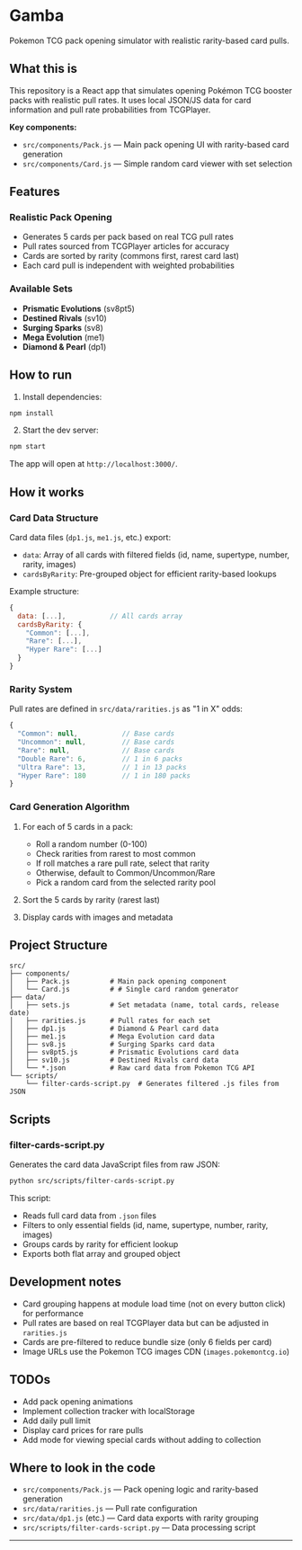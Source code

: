
# Gamba

Pokemon TCG pack opening simulator with realistic rarity-based card pulls.

## What this is

This repository is a React app that simulates opening Pokémon TCG booster packs with realistic pull rates. It uses local JSON/JS data for card information and pull rate probabilities from TCGPlayer.

**Key components:**
- `src/components/Pack.js` — Main pack opening UI with rarity-based card generation
- `src/components/Card.js` — Simple random card viewer with set selection

## Features

### Realistic Pack Opening
- Generates 5 cards per pack based on real TCG pull rates
- Pull rates sourced from TCGPlayer articles for accuracy
- Cards are sorted by rarity (commons first, rarest card last)
- Each card pull is independent with weighted probabilities

### Available Sets

- **Prismatic Evolutions** (sv8pt5)
- **Destined Rivals** (sv10)
- **Surging Sparks** (sv8)
- **Mega Evolution** (me1)
- **Diamond & Pearl** (dp1)

## How to run

1. Install dependencies:

```bash
npm install
```

2. Start the dev server:

```bash
npm start
```

The app will open at `http://localhost:3000/`.

## How it works

### Card Data Structure

Card data files (`dp1.js`, `me1.js`, etc.) export:
- `data`: Array of all cards with filtered fields (id, name, supertype, number, rarity, images)
- `cardsByRarity`: Pre-grouped object for efficient rarity-based lookups

Example structure:
```javascript
{
  data: [...],           // All cards array
  cardsByRarity: {
    "Common": [...],
    "Rare": [...],
    "Hyper Rare": [...]
  }
}
```

### Rarity System

Pull rates are defined in `src/data/rarities.js` as "1 in X" odds:

```javascript
{
  "Common": null,           // Base cards
  "Uncommon": null,         // Base cards
  "Rare": null,             // Base cards
  "Double Rare": 6,         // 1 in 6 packs
  "Ultra Rare": 13,         // 1 in 13 packs
  "Hyper Rare": 180         // 1 in 180 packs
}
```

### Card Generation Algorithm

1. For each of 5 cards in a pack:
   - Roll a random number (0-100)
   - Check rarities from rarest to most common
   - If roll matches a rare pull rate, select that rarity
   - Otherwise, default to Common/Uncommon/Rare
   - Pick a random card from the selected rarity pool

2. Sort the 5 cards by rarity (rarest last)

3. Display cards with images and metadata

## Project Structure

```
src/
├── components/
│   ├── Pack.js          # Main pack opening component
│   └── Card.js          # # Single card random generator
├── data/
│   ├── sets.js          # Set metadata (name, total cards, release date)
│   ├── rarities.js      # Pull rates for each set
│   ├── dp1.js           # Diamond & Pearl card data
│   ├── me1.js           # Mega Evolution card data
│   ├── sv8.js           # Surging Sparks card data
│   ├── sv8pt5.js        # Prismatic Evolutions card data
│   ├── sv10.js          # Destined Rivals card data
│   └── *.json           # Raw card data from Pokemon TCG API
└── scripts/
    └── filter-cards-script.py  # Generates filtered .js files from JSON
```

## Scripts

### filter-cards-script.py

Generates the card data JavaScript files from raw JSON:

```bash
python src/scripts/filter-cards-script.py
```

This script:
- Reads full card data from `.json` files
- Filters to only essential fields (id, name, supertype, number, rarity, images)
- Groups cards by rarity for efficient lookup
- Exports both flat array and grouped object

## Development notes

- Card grouping happens at module load time (not on every button click) for performance
- Pull rates are based on real TCGPlayer data but can be adjusted in `rarities.js`
- Cards are pre-filtered to reduce bundle size (only 6 fields per card)
- Image URLs use the Pokemon TCG images CDN (`images.pokemontcg.io`)

## TODOs

- Add pack opening animations
- Implement collection tracker with localStorage
- Add daily pull limit
- Display card prices for rare pulls
- Add mode for viewing special cards without adding to collection

## Where to look in the code

- `src/components/Pack.js` — Pack opening logic and rarity-based generation
- `src/data/rarities.js` — Pull rate configuration
- `src/data/dp1.js` (etc.) — Card data exports with rarity grouping
- `src/scripts/filter-cards-script.py` — Data processing script

---
